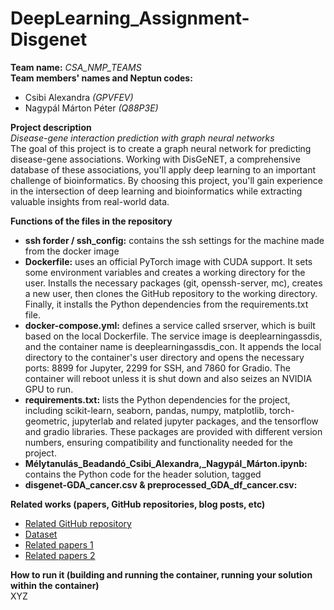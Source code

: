 # DeepLearning_Assignment-Disgenet
**Team name:** *CSA_NMP_TEAMS* <br>
**Team members' names and Neptun codes:** <br>
- Csibi Alexandra *(GPVFEV)*
- Nagypál Márton Péter *(Q88P3E)*

**Project description** <br>
*Disease-gene interaction prediction with graph neural networks* <br>
The goal of this project is to create a graph neural network for predicting disease-gene associations. Working with DisGeNET, a comprehensive database of these associations, you'll apply deep learning to an important challenge of bioinformatics. By choosing this project, you'll gain experience in the intersection of deep learning and bioinformatics while extracting valuable insights from real-world data.

**Functions of the files in the repository** <br>
- **ssh forder / ssh_config:**  contains the ssh settings for the machine made from the docker image
- **Dockerfile:** uses an official PyTorch image with CUDA support. It sets some environment variables and creates a working directory for the user. Installs the necessary packages (git, openssh-server, mc), creates a new user, then clones the GitHub repository to the working directory. Finally, it installs the Python dependencies from the requirements.txt file.
- **docker-compose.yml:** defines a service called srserver, which is built based on the local Dockerfile. The service image is deeplearningassdis, and the container name is deeplearningassdis_con. It appends the local directory to the container's user directory and opens the necessary ports: 8899 for Jupyter, 2299 for SSH, and 7860 for Gradio. The container will reboot unless it is shut down and also seizes an NVIDIA GPU to run.
- **requirements.txt:** lists the Python dependencies for the project, including scikit-learn, seaborn, pandas, numpy, matplotlib, torch-geometric, jupyterlab and related jupyter packages, and the tensorflow and gradio libraries. These packages are provided with different version numbers, ensuring compatibility and functionality needed for the project.
- **Mélytanulás_Beadandó_Csibi_Alexandra,_Nagypál_Márton.ipynb:** contains the Python code for the header solution, tagged
- **disgenet-GDA_cancer.csv & preprocessed_GDA_df_cancer.csv:**

**Related works (papers, GitHub repositories, blog posts, etc)** <br>
- [Related GitHub repository](https://github.com/pyg-team/pytorch_geometric)
- [Dataset](https://www.disgenet.org/)
- [Related papers 1](https://arxiv.org/abs/1607.00653)
- [Related papers 2](https://arxiv.org/abs/1611.07308)

**How to run it (building and running the container, running your solution within the container)** <br>
XYZ
